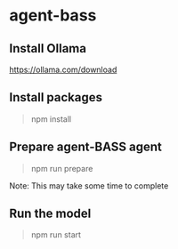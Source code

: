 # agent-bass

## Install Ollama
https://ollama.com/download


## Install packages
> npm install


## Prepare agent-BASS agent
> npm run prepare

Note: This may take some time to complete

## Run the model
> npm run start
